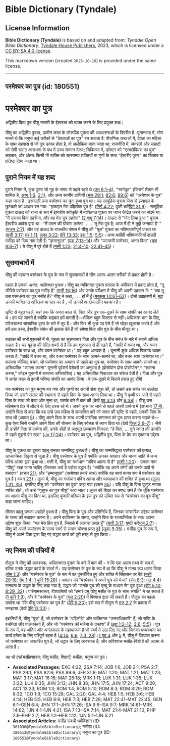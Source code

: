 # Bible Dictionary (Tyndale)

## License Information

**Bible Dictionary (Tyndale)** is based on and adapted from: _Tyndale Open Bible Dictionary_, [Tyndale House Publishers](https://tyndaleopenresources.com/), 2023, which is licensed under a [CC BY-SA 4.0 license](https://creativecommons.org/licenses/by-sa/4.0/legalcode.en).

This markdown version (created `2025-10-16`) is provided under the same license.



--------------------------------

## परमेश्वर का पुत्र (id: 180551)

परमेश्वर का पुत्र
=================

अद्वितीय दिव्य पुत्र यीशु नासरी के ईश्वरत्व को व्यक्त करने के लिए प्रयुक्त शब्द।

यीशु का अद्वितीय पुत्रत्व, प्राचीन काल के लोकप्रिय पुत्रत्व की अवधारणाओं के विपरीत है।यूनानवाद में, लोग मानते थे कि मनुष्य कई तरीकों से "देवताओं का पुत्र" बन सकता है: पौराणिक कथाओं में, देवता का महिला के साथ सहवास से जो पुत्र उत्पन्न होता है, वो अलौकिक माना जाता था; राजनीति में, जनरलों और सम्राटों को रोमी सम्राट आराधना के पंथ में उच्च सम्मान देकर; चिकित्सा में, डॉक्टर को "एस्क्लेपियस का पुत्र" कहकर; और अंततः किसी भी व्यक्ति को रहस्यमय शक्तियों या गुणों के साथ "ईश्वरीए पुरुष" का खिताब या प्रतिष्ठा दिया जाता था। 

पुराने नियम में यह शब्द
-----------------------

पुराने नियम में, कुछ पुरुष जो नूह के समय से पहले रहते थे ([उत 6:1–4](https://ref.ly/Gen6:1-Gen6:4)), "स्वर्गदूत" (जिसमें शैतान भी शामिल है, [अय्यू 1:6](https://ref.ly/Job1:6); [2:1](https://ref.ly/Job2:1)), और अन्य स्वर्गीय प्राणियों ([भज 29:1](https://ref.ly/Ps29:1); [82:6](https://ref.ly/Ps82:6); [89:6](https://ref.ly/Ps89:6)) को "परमेश्वर के पुत्र" कहा जाता है। इस्राएली प्रजा परमेश्वर का चुना हुआ पुत्र था। यह सामूहिक पुत्रत्व मिस्र से इस्राएल के छुटकारे का आधार बन गया: "इस्राएल मेरा पहिलौठा पुत्र है" ([निर्ग 4:22](https://ref.ly/Exod4:22); पुष्टी करें[यिर्म 31:9](https://ref.ly/Jer31:9))। सामूहिक पुत्रत्व दाऊद को राजा के रूप में ईश्वरीय स्वीकृति में व्यक्तिगत पुत्रत्व पर ध्यान केंद्रित करने का संदर्भ था: "मैं उसका पिता ठहरूँगा, और वह मेरा पुत्र ठहरेगा" ([2 शमू 7:14](https://ref.ly/2Sam7:14))। दाऊद से "गोद लिया हुआ " पुत्रत्व ईश्वरीय आदेश द्वारा था : "मैं वचन की घोषणा करूंगा: . . . ‘तू मेरा पुत्र है; आज मैं ही ने तुझे जन्माया है’ ” ([भजन 2:7](https://ref.ly/Ps2:7)); और यह दाऊद के राजकीय वंशज मे यीशु की "मूल" पुत्रता का भविष्यवाणीपूर्ण प्रारूप था ([मत्ती 3:17](https://ref.ly/Matt3:17); [मर 1:11](https://ref.ly/Mark1:11); [लूका 3:22](https://ref.ly/Luke3:22); [प्रेरि 13:33](https://ref.ly/Acts13:33); [इब्रा 1:5](https://ref.ly/Heb1:5); [5:5](https://ref.ly/Heb5:5))। अन्य मसीही भविष्यवाणियाँ दाउदी मसीहा को दिव्य नाम देती हैं: "इम्मानुएल" ([यश 7:13–14](https://ref.ly/Isa7:13-Isa7:14)) और "पराक्रमी परमेश्वर, अनंत पिता" ([यश 9:6–7](https://ref.ly/Isa9:6-Isa9:7))। ये यीशु में पुरे होते हैं ([मत्ती 1:23](https://ref.ly/Matt1:23); [21:4–10](https://ref.ly/Matt21:4-Matt21:10); [22:41–45](https://ref.ly/Matt22:41-Matt22:45))।

सुसमाचारों में
--------------

यीशु की पहचान परमेश्वर के पुत्र के रूप में सुसमाचारों में तीन अलग\-अलग तरीकों से प्रकट होती है।

पहला है उनका *अनंत, व्यक्तिगत पुत्रत्व।* यीशु का व्यक्तिगत पुत्रत्व पतरस के अंगीकार में प्रकट होता है, “तू जीविते परमेश्वर का पुत्र मसीह है” ([मत्ती 16:16](https://ref.ly/Matt16:16)) और उनके परीक्षण में यीशु की अपनी पहचान में: “ ‘क्या तू उस परमधन्य का पुत्र मसीह है?’ यीशु ने कहा, . . . हाँ मैं हूँ ([मरकुस 14:61–62](https://ref.ly/Mark14:61-Mark14:62))। दोनों उदाहरणों में, मुद्दा उनकी व्यक्तिगत अस्तित्व या सार का है , जो उनकी अनंतकालीन पहचान है।

सृष्टि से बहुत पहले, यहां तक कि अनंत काल से, पिता और पुत्र एक\-दूसरे के साथ संगति का आनंद लेते थे। हम यह जानते हैं क्योंकि बाइबल हमें बताती है—लेकिन बहुत विस्तार से नहीं।अधिकांश भाग के लिए, पवित्रशास्त्र सांसारिक दृश्य के बारे में चुप हैं। और फिर भी कुछ पद ऐसे हैं जो थोड़ा खुलासा करते हैं और हमें उस उच्च, ईश्वरीय संबंध की झलक देते हैं जो हमेशा पिता और पुत्र के बीच मौजूद था।

बाइबल की सभी पुस्तकों में से, यूहन्ना का सुसमाचार पिता और पुत्र के बीच संबंध के बारे में सबसे अधिक कहता है। यह यूहन्ना की प्रेरित शब्दों से है कि हम शुरुआत से ही पढ़ते हैं, "आदि में वचन था, और वचन परमेश्वर के साथ था, और वचन परमेश्वर था।" यह बहुत अस्पष्ट है । यूनानी कुछ अधिक चित्रमय व्यक्त करता है: "आदि में वचन था, और वचन परमेश्वर के साथ आमने\-सामने था, और वचन स्वयं परमेश्वर था।" कल्पना कीजिए, वचन, जो परमेश्वर का अवतार से पहले का पुत्र था, परमेश्वर के साथ आमने\-सामने था। अभिव्यक्ति "सामना करना" यूनानी पूर्वसर्ग पेशेवरों का अनुवाद है (प्रोसोपोन प्रोस प्रोसोपोन*,* "सामना करना," कोइन यूनानी में सामान्य अभिव्यक्ति)। यह अभिव्यक्ति निकटता का संकेत देती है। पिता और पुत्र ने अनंत काल से इतनी घनिष्ठ संगति का आनंद लिया। वे एक\-दूसरे में कितने प्रसन्न हुए होंगे!

जब परमेश्वर का पुत्र मनुष्य बन गया और पृथ्वी पर अपनी सेवा शुरू की, तो उसने उस संबंध का उल्लेख किया जो उसने संसार की स्थापना से पहले पिता के साथ आनंद लिया था। यीशु ने पृथ्वी पर आने से पहले पिता के साथ जो देखा और सुना था, उसके बारे में बात की (देखें [यूह 3:13](https://ref.ly/John3:13) और [8:38](https://ref.ly/John8:38))। यीशु उस महिमामय क्षेत्र में लौटने के लिए तरस रहे थे। अपने क्रूस पर जाने से पहले अपनी प्रार्थना में (अध्याय [17 में](https://ref.ly/John17:1-John17:26)), उन्होंने पिता से कहा कि वह उन्हे उस महिमा से सम्मानित करे जो जगत की सृष्टि से पहले, उनकी पिता के साथ थी (आयत [5](https://ref.ly/John17:5))। यीशु अपने पिता के साथ अपनी प्रारंभिक समानता को पुनः प्राप्त करना चाहते थे—कुछ ऐसा जिसे उन्होंने अपने पिता की योजना के लिए स्वेच्छा से त्याग दिया था (देखें [फिल 2:6–7](https://ref.ly/Phil2:6-Phil2:7))। जैसे ही उन्होंने पिता से प्रार्थना की, उनके होंठों से अद्भुत उच्चारण निकला: "हे पिता, … तूने जगत की उत्पत्ति से पहले मुझसे प्रेम रखा” ([Jn 17:24](https://ref.ly/John17:24))। परमेश्वर का पुत्र, अद्वितीय पुत्र, पिता के प्रेम का एकमात्र उद्देश्य था।

यीशु के पुत्रत्व का दूसरा पहलू उनका जन्मसिद्ध *पुत्रत्व* है। यीशु का जन्मसिद्धत्व परमेश्वर की प्रत्यक्ष, आध्यात्मिक पितृत्व से जुड़ा है। यीशु परमेश्वर के पुत्र हैं क्योंकि उनका अवतार और मानव जाति में जन्म पवित्र आत्मा द्वारा हुआ था। मत्ती में, यीशु का गर्भाधान "पवित्र आत्मा से है" ([मत्ती 1:20](https://ref.ly/Matt1:20))। उनका नाम “यीशु” रखा जाना चाहिए (जिसका अर्थ है यहोवा उद्धार है) "क्योंकि वह अपने लोगों को उनके पापों से बचाएगा" (वचन [21](https://ref.ly/Matt1:21)), और "इम्मानुएल" (परमेश्वर हमारे साथ) क्योंकि वह स्वयं मानव रूप में परमेश्वर का पुत्र है ( वचन [23](https://ref.ly/Matt1:23))। लूका में, यीशु का गर्भाधान पवित्र आत्मा और परमप्रधान की शक्ति से हुआ था ([लूका 1:31, 35](https://ref.ly/Luke1:31)), इसलिए यीशु को "परमेश्वर का पुत्र" कहा गया (वचन [35](https://ref.ly/Luke1:35))। यदि यीशु के पिता यूसुफ नामक व्यक्ति होते , तो उन्हे “यूसुफ का पुत्र यीशु” कहा जाता। लूका की शिक्षा का स्पष्ट अर्थ है कि चूँकि परमेश्वर का आत्मा यीशु का पिता था, इसलिए कुंवारी मरियम के इस पुत्र को उचित रूप से “परमेश्वर का पुत्र यीशु” कहा जाना चाहिए।

तीसरा पहलू उनका *मसीही पुत्रत्व* है। यीशु पिता के पुत्र और प्रतिनिधि हैं, जिनका सांसारिक उद्देश्य परमेश्वर के राज्य की स्थापना करना है। अपने बपतिस्मा के समय, उन्होंने पिता के राज्याभिषेक के साथ अपना उद्देश्य शुरू किया: "यह मेरा प्रिय पुत्र है, जिससे मैं अत्यन्त प्रसन्न हूँ" ([मत्ती 3:17](https://ref.ly/Matt3:17); पुष्टी करें[भज 2:7](https://ref.ly/Ps2:7))। यीशु को अपने रूपांतरण के समय स्वर्ग से समान घोषणा प्राप्त हुई ([लूका 9:35](https://ref.ly/Luke9:35))। मसीहा पुत्र के रूप में, यीशु ने अपने पिता द्वारा दिए गए उद्धार कार्य को पूरी तरह से पूरा किया।

नए नियम की पत्रियों में
-----------------------

पौलुस ने यीशु की आवश्यक, अस्तित्वगत पुत्रता के बारे में बात की \- न कि एक अलग तथ्य के रूप में, बल्कि उनके उद्धार कार्य के संदर्भ में। यह परमेश्वर के पुत्र के रूप में था कि यीशु ने मानव रूप धारण किया ([रोम 1:3](https://ref.ly/Rom1:3)) और "परमेश्वर के पुत्र" के रूप में वह पुनर्जीवित हुए और शक्ति में सिंहासन पर बैठे ([मत्ती 28:18](https://ref.ly/Matt28:18); [रोम 1:4](https://ref.ly/Rom1:4); [1 कुरिं 15:28](https://ref.ly/1Cor15:28))। अवतार को "परमेश्वर ने अपने पुत्र को भेजा" ([रोम 8:3](https://ref.ly/Rom8:3); [गल 4:4](https://ref.ly/Gal4:4)) मानवता के उद्धार के लिए कहा गया है, उद्धार जो "उनके पुत्र की मृत्यु के माध्यम से" पूरा हुआ ([रोम 5:10](https://ref.ly/Rom5:10); [8:29, 32](https://ref.ly/Rom8:29))। परिणामस्वरूप, विश्वासियों को "हमारे प्रभु यीशु मसीह के पुत्र के साथ संगति" मे रह सकते है ([1 कुरि 1:9](https://ref.ly/1Cor1:9)), और वे "परमेश्वर के पुत्र" ([गल 2:20](https://ref.ly/Gal2:20)) में विश्वास द्वारा जी सकते हैं। पौलुस का पहला उपदेश था "कि यीशु परमेश्वर का पुत्र है" ([प्रेरि 9:20](https://ref.ly/Acts9:20)); इसे बाद में पौलुस ने [भज 2:7](https://ref.ly/Ps2:7) के प्रकाश में समझाया (देखें [प्रेरि 13:33](https://ref.ly/Acts13:33))।

इब्रानियों में, यीशु "पुत्र" हैं, जो परमेश्वर के "पहिलोठे" और व्यक्तिगत "उत्तराधिकारी" हैं, जो सृष्टि के रचयिता और पालनकर्ता हैं, और जो "परमेश्वर की महिमा के प्रकाश" हैं ([इब्रा 1:2–12](https://ref.ly/Heb1:2-Heb1:12); [3:6](https://ref.ly/Heb3:6); [5:5](https://ref.ly/Heb5:5))। पुत्र के रूप में, वह अंतिम और अनंतकाल के महायाजक है जो स्वर्ग में उठा लिए गए और जिनका मध्यस्थता का कार्य हमेशा के लिए परिपूर्ण रहता है ([4:14](https://ref.ly/Heb4:14); [6:6](https://ref.ly/Heb6:6); [7:3, 28](https://ref.ly/Heb7:3))।[1 यूह 4](https://ref.ly/1John4:1-1John4:21) और [5](https://ref.ly/1John5:1-1John5:21) में, यीशु में विश्वास करना जो परमेश्वर का अवतरित पुत्र है, जो उद्धार के लिए आवश्यक है; और अविश्वास मसीह\-विरोधी की आत्मा से आता है।

*यह भी देखें* मसीहशास्त्र; यीशु मसीह, शिक्षाएँ; मसीहा; मनुष्य का पुत्र।

* **Associated Passages:** EXO 4:22; 2SA 7:14; JOB 1:6; JOB 2:1; PSA 2:7; PSA 29:1; PSA 82:6; PSA 89:6; JER 31:9; MAT 1:20; MAT 1:21; MAT 1:23; MAT 3:17; MAT 16:16; MAT 28:18; MRK 1:11; LUK 1:31; LUK 1:35; LUK 3:22; LUK 9:35; JHN 3:13; JHN 8:38; JHN 17:5; JHN 17:24; ACT 9:20; ACT 13:33; ROM 1:3; ROM 1:4; ROM 5:10; ROM 8:3; ROM 8:29; ROM 8:32; 1CO 1:9; 1CO 15:28; GAL 2:20; GAL 4:4; HEB 1:5; HEB 3:6; HEB 4:14; HEB 5:5; HEB 6:6; HEB 7:3; HEB 7:28; MAT 22:41–MAT 22:45; GEN 6:1–GEN 6:4; JHN 17:1–JHN 17:26; ISA 9:6–ISA 9:7; MRK 14:61–MRK 14:62; 1JN 4:1–1JN 4:21; ISA 7:13–ISA 7:14; MAT 21:4–MAT 21:10; PHP 2:6–PHP 2:7; HEB 1:2–HEB 1:12; 1JN 5:1–1JN 5:21
* **Associated Articles:** मसीह संबंधी धर्मविज्ञान (ID: `381030@TyndaleBibleDictionary`); मसीहा (ID: `180512@TyndaleBibleDictionary`); मनुष्य का पुत्र (ID: `180552@TyndaleBibleDictionary`)

